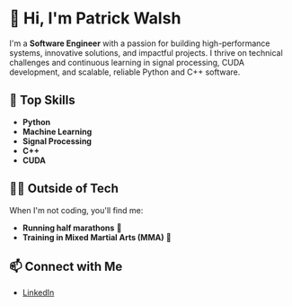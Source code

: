# 👋 Hi, I'm Patrick Walsh

I'm a **Software Engineer** with a passion for building high-performance systems, innovative solutions, and impactful projects. I thrive on technical challenges and continuous learning in signal processing, CUDA development, and scalable, reliable Python and C++ software.

## 🚀 Top Skills
- **Python**
- **Machine Learning**
- **Signal Processing**
- **C++**
- **CUDA**

## 🏃‍♂️ Outside of Tech

When I'm not coding, you'll find me:
- **Running half marathons** 🏅
- **Training in Mixed Martial Arts (MMA)** 🥊

## 📫 Connect with Me

- [LinkedIn](https://www.linkedin.com/in/pwalsh4/)
